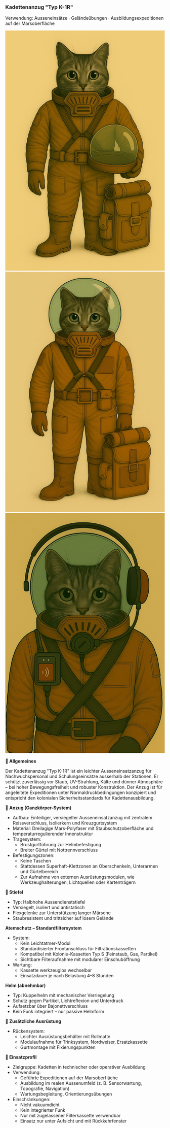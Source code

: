 ### Kadettenanzug "Typ K-1R"

Verwendung: Ausseneinsätze · Geländeübungen · Ausbildungsexpeditionen auf der Marsoberfläche

![kadett-01.jpg](../../_images/technologie/militaerische-ausruestung/kadetten/kadett-typ-k-1r-01.jpg)
![kadett-02.jpg](../../_images/technologie/militaerische-ausruestung/kadetten/kadett-typ-k-1r-02.jpg)
![Aussenanzug](../../_images/technologie/militaerische-ausruestung/kadetten/kadett-leichtatmer-mit-helm-plus-komanlage-02.jpg)

**🧰 Allgemeines**

Der Kadettenanzug "Typ K-1R" ist ein leichter Ausseneinsatzanzug für Nachwuchspersonal und Schulungseinsätze ausserhalb der Stationen. Er schützt zuverlässig vor Staub, UV-Strahlung, Kälte und dünner Atmosphäre – bei hoher Bewegungsfreiheit und robuster Konstruktion. Der Anzug ist für angeleitete Expeditionen unter Normaldruckbedingungen konzipiert und entspricht den kolonialen Sicherheitsstandards für Kadettenausbildung.

**👕 Anzug (Ganzkörper-System)**

* Aufbau: Einteiliger, versiegelter Ausseneinsatzanzug mit zentralem Reissverschluss, Isolierkern und Kreuzgurtsystem
* Material: Dreilagige Mars-Polyfaser mit Staubschutzoberfläche und temperaturregulierender Innenstruktur
* Tragesystem:
    * Brustgurtführung zur Helmbefestigung
    * Breiter Gürtel mit Nottrennverschluss
* Befestigungszonen:
    * Keine Taschen
    * Stattdessen Superhaft-Klettzonen an Oberschenkeln, Unterarmen und Gürtelbereich
    * Zur Aufnahme von externen Ausrüstungsmodulen, wie Werkzeughalterungen, Lichtquellen oder Kartenträgern

**🥾 Stiefel**

* Typ: Halbhohe Aussendienststiefel
* Versiegelt, isoliert und antistatisch
* Flexgelenke zur Unterstützung langer Märsche
* Staubresistent und trittsicher auf losem Gelände

**Atemschutz – Standardfiltersystem**

* System:
   * Kein Leichtatmer-Modul
   * Standardisierter Frontanschluss für Filtrationskassetten
   * Kompatibel mit Kolonie-Kassetten Typ S (Feinstaub, Gas, Partikel)
   * Sichtbare Filteraufnahme mit modularer Einschuböffnung
* Wartung:
    * Kassette werkzeuglos wechselbar
    * Einsatzdauer je nach Belastung 4–8 Stunden

**Helm (abnehmbar)**

* Typ: Kuppelhelm mit mechanischer Verriegelung
* Schutz gegen Partikel, Lichtreflexion und Unterdruck
* Aufsetzbar über Bajonettverschluss
* Kein Funk integriert – nur passive Helmform

**🎒 Zusätzliche Ausrüstung**

* Rückensystem:
    * Leichter Ausrüstungsbehälter mit Rollmatte
    * Modulaufnahme für Trinksystem, Nordweiser, Ersatzkassette
    * Gurtmontage mit Fixierungspunkten

**📡 Einsatzprofil**

* Zielgruppe: Kadetten in technischer oder operativer Ausbildung
* Verwendung:
    * Geführte Expeditionen auf der Marsoberfläche
    * Ausbildung im realen Aussenumfeld (z. B. Sensorwartung, Topografie, Navigation)
    * Wartungsbegleitung, Orientierungsübungen
* Einschränkungen:
    * Nicht vakuumdicht
    * Kein integrierter Funk
    * Nur mit zugelassener Filterkassette verwendbar
    * Einsatz nur unter Aufsicht und mit Rückkehrfenster
